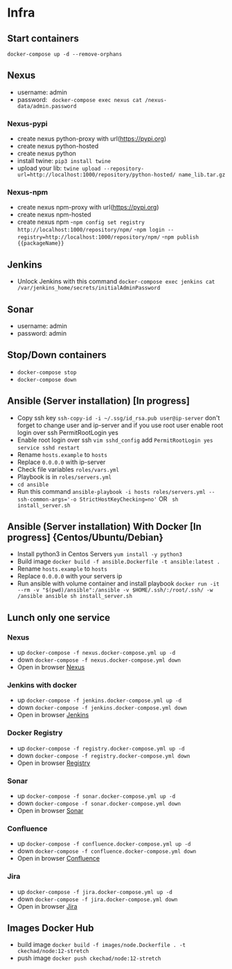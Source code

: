 # Infra

## Start containers

`docker-compose up -d --remove-orphans`

## Nexus

- username: admin
- password: ` docker-compose exec nexus cat /nexus-data/admin.password`

### Nexus-pypi

- create nexus python-proxy with url(https://pypi.org)
- create nexus python-hosted
- create nexus python
- install twine: ```pip3 install twine```
- upload your lib: ```twine upload --repository-url=http://localhost:1000/repository/python-hosted/ name_lib.tar.gz```

### Nexus-npm

- create nexus npm-proxy with url(https://pypi.org)
- create nexus npm-hosted
- create nexus npm -```npm config set registry http://localhost:1000/repository/npm/```
  -```npm login --registry=http://localhost:1000/repository/npm/```
  -```npm publish {{packageName}}```

## Jenkins

- Unlock Jenkins with this command `docker-compose exec jenkins cat /var/jenkins_home/secrets/initialAdminPassword`

## Sonar

- username: admin
- password: admin

## Stop/Down containers

- `docker-compose stop `
- `docker-compose down `

## Ansible (Server installation) [In progress]

- Copy ssh key `ssh-copy-id -i ~/.ssg/id_rsa.pub user@ip-server`  don't forget to change user and ip-server and if you
  use root user enable root login over ssh PermitRootLogin yes
- Enable root login over ssh
  `vim sshd_config` add `PermitRootLogin yes` `service sshd restart`
- Rename `hosts.example` to `hosts`
- Replace `0.0.0.0` with ip-server
- Check file variables ```roles/vars.yml```
- Playbook is in ```roles/servers.yml```
- ```cd ansible```
- Run this command
  ```ansible-playbook -i hosts roles/servers.yml --ssh-common-args='-o StrictHostKeyChecking=no'```
  OR
  ``` sh install_server.sh```

## Ansible (Server installation) With Docker [In progress] {Centos/Ubuntu/Debian}

- Install python3 in Centos Servers
  ```yum install -y python3```
- Build image
  ```docker build -f ansible.Dockerfile -t ansible:latest .```
- Rename `hosts.example` to `hosts`
- Replace `0.0.0.0` with your servers ip
- Run ansible with volume container and install playbook
  ```docker run -it --rm -v "$(pwd)/ansible":/ansible -v $HOME/.ssh/:/root/.ssh/ -w /ansible ansible sh install_server.sh```

## Lunch only one service

### Nexus

- up `docker-compose -f nexus.docker-compose.yml up -d`
- down `docker-compose -f nexus.docker-compose.yml down`
- Open in browser [Nexus](http://localhost:1000/)

### Jenkins with docker

- up `docker-compose -f jenkins.docker-compose.yml up -d`
- down `docker-compose -f jenkins.docker-compose.yml down`
- Open in browser [Jenkins](http://localhost:1001/)

### Docker Registry

- up `docker-compose -f registry.docker-compose.yml up -d`
- down `docker-compose -f registry.docker-compose.yml down`
- Open in browser [Registry](http://localhost:1004/)

### Sonar

- up `docker-compose -f sonar.docker-compose.yml up -d`
- down `docker-compose -f sonar.docker-compose.yml down`
- Open in browser [Sonar](http://localhost:1005/)

### Confluence

- up `docker-compose -f confluence.docker-compose.yml up -d`
- down `docker-compose -f confluence.docker-compose.yml down`
- Open in browser [Confluence](http://localhost:8090/)

### Jira

- up `docker-compose -f jira.docker-compose.yml up -d`
- down `docker-compose -f jira.docker-compose.yml down`
- Open in browser [Jira](http://localhost:8080/)

## Images Docker Hub
- build image `docker build -f images/node.Dockerfile . -t ckechad/node:12-stretch`
- push image `docker push ckechad/node:12-stretch`